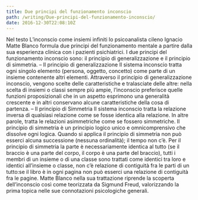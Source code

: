 ```yaml
---
title: Due principi del funzionamento inconscio
path: /writing/Due-principi-del-funzionamento-inconscio/
date: 2016-12-30T22:08:10Z
---
```

Nel testo L’inconscio come insiemi infiniti lo psicoanalista cileno Ignacio Matte Blanco formula due principi del funzionamento mentale a partire dalla sua esperienza clinica con i pazienti psichiatrici.
I due principi del funzionamento inconscio sono:
il principio di generalizzazione e il principio di simmetria.
– Il principio di generalizzazione
Il sistema inconscio tratta ogni singolo elemento (persona, oggetto, concetto) come parte di un insieme contenente altri elementi.
  Attraverso il principio di generalizzazione inconscio, vengono scelte delle caratteristiche e tralasciate delle altre: nella scelta di insiemi o classi sempre più ampie, l’inconscio preferisce quelle funzioni proposizionali che in un aspetto esprimono una generalità crescente e in altri conservano alcune caratteristiche della cosa di partenza.
– Il principio di Simmetria
Il sistema inconscio tratta la relazione inversa di qualsiasi relazione come se fosse identica alla relazione.
  In altre parole, tratta le relazioni asimmetriche come se fossero simmetriche. Il principio di simmetria è un principio logico unico e omnicomprensivo che dissolve ogni logica.
Quando si applica il principio di simmetria non può esserci alcuna successione (nessuna ordinalità); il tempo non c’è.
Per il principio di simmetria la parte è necessariamente identica al tutto (se il braccio è una parte del corpo, il corpo è una parte del braccio), tutti i membri di un insieme o di una classe sono trattati come identici tra loro e identici all’insieme o classe, non c’è relazione di contiguità fra le parti di un tutto:se il libro è in ogni pagina non può esserci una relazione di contiguità fra le pagine.
Matte Blanco nella sua trattazione riprende la scoperta dell’inconscio così come teorizzata da Sigmund Freud, valorizzando la prima topica nelle sue connotazioni psicologiche generali.

